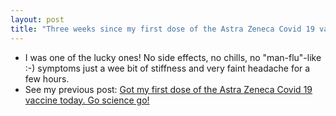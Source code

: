 ```yaml
---
layout: post
title: "Three weeks since my first dose of the Astra Zeneca Covid 19 vaccine and I feel fine!"
---
```

* I was one of the lucky ones! No side effects, no chills, no "man-flu"-like :-) symptoms just a wee bit of stiffness and very faint headache for a few hours.
* See my previous post: [Got my first dose of the Astra Zeneca Covid 19 vaccine today. Go science go!](http://rolandtanglao.com/2021/04/08/p1-first-dose-astra-zeneca-covid-19-vaccine-go-science-go/)        

